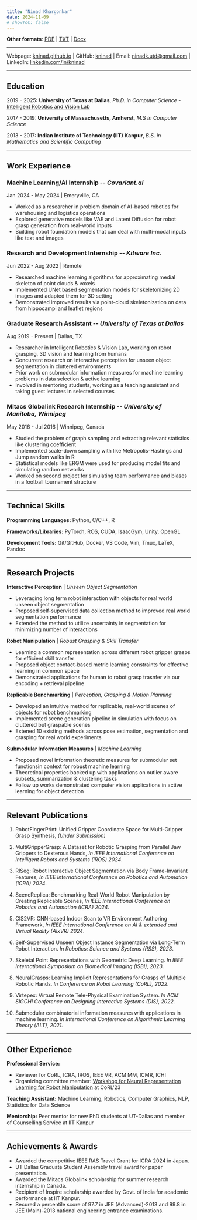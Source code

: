 ```yaml
---
title: "Ninad Khargonkar"
date: 2024-11-09
# showToC: false
---
```


**Other formats**: [PDF](./CV_Ninad_Khargonkar.pdf) | [TXT](./CV_Ninad_Khargonkar.txt) | [Docx](./CV_Ninad_Khargonkar.docx) 

----

Webpage: [kninad.github.io](https://kninad.github.io/) | GitHub: [kninad](https://github.com/kninad) | Email: [ninadk.utd@gmail.com](mailto:ninadk.utd@gmail.com) | LinkedIn: [linkedin.com/in/kninad](https://linkedin.com/in/kninad)

---

## Education

2019 - 2025: **University of Texas at Dallas**, *Ph.D. in Computer Science* - [Intelligent Robotics and Vision Lab](https://labs.utdallas.edu/irvl/)

2017 - 2019: **University of Massachusetts, Amherst**, *M.S in Computer Science*

2013 - 2017: **Indian Institute of Technology (IIT) Kanpur**, *B.S. in Mathematics and Scientific Computing*

----

## Work Experience

### Machine Learning/AI Internship -- *Covariant.ai*

Jan 2024 - May 2024 | Emeryville, CA

- Worked as a researcher in problem domain of AI-based robotics for warehousing and logistics operations
- Explored generative models like VAE and Latent Diffusion for robot grasp generation from real-world inputs
- Building robot foundation models that can deal with multi-modal inputs like text and images


### Research and Development Internship -- *Kitware Inc.*

Jun 2022 - Aug 2022 | Remote

- Researched machine learning algorithms for approximating medial skeleton of point clouds & voxels
- Implemented UNet based segmentation models for skeletonizing 2D images and adapted them for 3D setting
- Demonstrated improved results via point-cloud skeletonization on data from hippocampi and leaflet regions

### Graduate Research Assistant -- *University of Texas at Dallas*

Aug 2019 - Present | Dallas, TX

- Researcher in Intelligent Robotics & Vision Lab, working on robot grasping, 3D vision and learning from humans
- Concurrent research on interactive perception for unseen object segmentation in cluttered environments
- Prior work on submodular information measures for machine learning problems in data selection & active learning
- Involved in mentoring students, working as a teaching assistant and taking guest lectures in selected courses

### Mitacs Globalink Research Internship -- *University of Manitoba, Winnipeg*

May 2016 - Jul 2016 | Winnipeg, Canada

- Studied the problem of graph sampling and extracting relevant statistics like clustering coefficient
- Implemented scale-down sampling with like Metropolis-Hastings and Jump random walks in R
- Statistical models like ERGM were used for producing model fits and simulating random networks
- Worked on second project for simulating team performance and biases in a football tournament structure

----

## Technical Skills

**Programming Languages:** Python, C/C++, R

**Frameworks/Libraries:** PyTorch, ROS, CUDA, IsaacGym, Unity, OpenGL    

**Development Tools:** Git/GitHub, Docker, VS Code, Vim, Tmux, LaTeX, Pandoc

----

## Research Projects

**Interactive Perception** | *Unseen Object Segmentation*

- Leveraging long term robot interaction with objects for real world unseen object segmentation
- Proposed self-supervised data collection method to improved real world segmentation performance
- Extended the method to utilize uncertainty in segmentation for minimizing number of interactions


**Robot Manipulation** | *Robust Grasping & Skill Transfer*

- Learning a common representation across different robot gripper grasps for efficient skill transfer
- Proposed object contact-based metric learning constraints for effective learning in common space
- Demonstrated applications for human to robot grasp trasnfer via our encoding + retrieval pipeline


**Replicable Benchmarking** | *Perception, Grasping & Motion Planning*

- Developed an intuitive method for replicable, real-world scenes of objects for robot benchmarking
- Implemented scene generation pipeline in simulation with focus on cluttered but graspable scenes
- Extened 10 existing methods across pose estimation, segmentation and grasping for real world experiments

**Submodular Information Measures** | *Machine Learning*

- Proposed novel information theoretic measures for submodular set functionsin context for robust machine learning
- Theoretical properties backed up with applications on outlier aware subsets, summarization & clustering tasks
- Follow up works demonstrated computer vision applications in active learning for object detection

----


## Relevant Publications

1. RobotFingerPrint: Unified Gripper Coordinate Space for Multi-Gripper Grasp Synthesis, *(Under Submission)*

1. MultiGripperGrasp: A Dataset for Robotic Grasping from Parallel Jaw Grippers to Dexterous Hands, *In IEEE International Conference on Intelligent Robots and Systems (IROS) 2024*.

1. RISeg: Robot Interactive Object Segmentation via Body Frame-Invariant Features, *In IEEE International Conference on Robotics and Automation (ICRA) 2024*.

2. SceneReplica: Benchmarking Real-World Robot Manipulation by Creating Replicable Scenes, *In IEEE International Conference on Robotics and Automation (ICRA) 2024*.

3. CIS2VR: CNN-based Indoor Scan to VR Environment Authoring Framework, *In IEEE International Conference on AI & extended and Virtual Reality (AIxVR) 2024*.

4. Self-Supervised Unseen Object Instance Segmentation via Long-Term Robot Interaction. *In Robotics: Science and Systems (RSS), 2023*.

5. Skeletal Point Representations with Geometric Deep Learning. *In IEEE International Symposium on Biomedical Imaging (ISBI), 2023.*

6. NeuralGrasps: Learning Implicit Representations for Grasps of Multiple Robotic Hands. *In Conference on Robot Learning (CoRL), 2022.*

7. Virtepex: Virtual Remote Tele-Physical Examination System. *In ACM SIGCHI Conference on Designing Interactive Systems (DIS), 2022.*

8. Submodular combinatorial information measures with applications in machine learning. *In International Conference on Algorithmic Learning Theory (ALT), 2021.*

----

## Other Experience
**Professional Service:**

- Reviewer for CoRL, ICRA, IROS, IEEE VR, ACM MM, ICMR, ICHI
- Organizing committee member: [Workshop for Neural Representation Learning for Robot Manipulation](https://neurl-rmw.github.io/) at CoRL'23

**Teaching Assistant:** Machine Learning, Robotics, Computer Graphics, NLP, Statistics for Data Science

**Mentorship:** Peer mentor for new PhD students at UT-Dallas and member of Counselling Service at IIT Kanpur

----


## Achievements & Awards 
- Awarded the competitive IEEE RAS Travel Grant for ICRA 2024 in Japan.
- UT Dallas Graduate Student Assembly travel award for paper presentation. 
- Awarded the Mitacs Globalink scholarship for summer research internship in Canada.
- Recipient of Inspire scholarship awarded by Govt. of India for academic performance at IIT Kanpur.
- Secured a percentile score of 97.7 in JEE (Advanced)-2013 and 99.8 in JEE (Main)-2013 national engineering entrance examinations.

